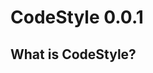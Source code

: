 CodeStyle 0.0.1
========================================================================================================================

What is CodeStyle?
------------------------------------------------------------------------------------------------------------------------
